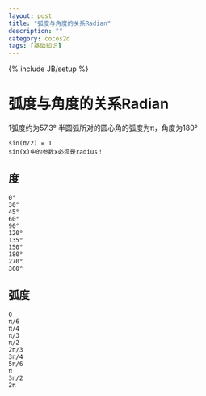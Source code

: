 ```yaml
---
layout: post
title: "弧度与角度的关系Radian"
description: ""
category: cocos2d
tags: [基础知识]
---
```

{% include JB/setup %}

弧度与角度的关系Radian
==============

1弧度约为57.3°
半圆弧所对的圆心角的弧度为π，角度为180°

    sin(π/2) = 1
    sin(x)中的参数x必须是radius！

度
-

    0°
    30°
    45°
    60°
    90°
    120°
    135°
    150°
    180°
    270°
    360°


弧度
-

    0
    π/6
    π/4
    π/3
    π/2
    2π/3
    3π/4
    5π/6
    π
    3π/2
    2π
